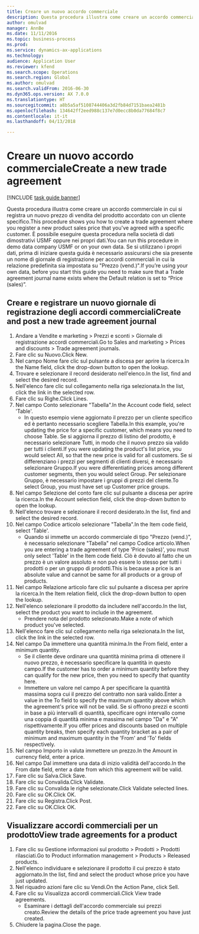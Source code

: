 ```yaml
--- 
title: Creare un nuovo accordo commerciale
description: Questa procedura illustra come creare un accordo commerciale in cui si registra un nuovo prezzo di vendita del prodotto accordato con un cliente specifico.
author: omulvad
manager: AnnBe
ms.date: 11/11/2016
ms.topic: business-process
ms.prod: 
ms.service: dynamics-ax-applications
ms.technology: 
audience: Application User
ms.reviewer: kfend
ms.search.scope: Operations
ms.search.region: Global
ms.author: omulvad
ms.search.validFrom: 2016-06-30
ms.dyn365.ops.version: AX 7.0.0
ms.translationtype: HT
ms.sourcegitcommit: a8b5a5af5108744406a3d2fb84d7151baea2481b
ms.openlocfilehash: 134642ff2eed988c137e7d0ecc8b0da77684f8c7
ms.contentlocale: it-it
ms.lasthandoff: 04/13/2018

---
```

# <a name="create-a-new-trade-agreement"></a><span data-ttu-id="fc1fb-103">Creare un nuovo accordo commerciale</span><span class="sxs-lookup"><span data-stu-id="fc1fb-103">Create a new trade agreement</span></span>

[!INCLUDE [task guide banner](../../includes/task-guide-banner.md)]

<span data-ttu-id="fc1fb-104">Questa procedura illustra come creare un accordo commerciale in cui si registra un nuovo prezzo di vendita del prodotto accordato con un cliente specifico.</span><span class="sxs-lookup"><span data-stu-id="fc1fb-104">This procedure shows you how to create a trade agreement where you register a new product sales price that you've agreed with a specific customer.</span></span> <span data-ttu-id="fc1fb-105">È possibile eseguire questa procedura nella società di dati dimostrativi USMF oppure nei propri dati.</span><span class="sxs-lookup"><span data-stu-id="fc1fb-105">You can run this procedure in demo data company USMF or on your own data.</span></span> <span data-ttu-id="fc1fb-106">Se si utilizzano i propri dati, prima di iniziare questa guida è necessario assicurarsi che sia presente un nome di giornale di registrazione per accordi commerciali in cui la relazione predefinita sia impostata su "Prezzo (vend.)".</span><span class="sxs-lookup"><span data-stu-id="fc1fb-106">If you’re using your own data, before you start this guide you need to make sure that a Trade agreement journal name exists where the Default relation is set to “Price (sales)”.</span></span>


## <a name="create-and-post-a-new-trade-agreement-journal"></a><span data-ttu-id="fc1fb-107">Creare e registrare un nuovo giornale di registrazione degli accordi commerciali</span><span class="sxs-lookup"><span data-stu-id="fc1fb-107">Create and post a new trade agreement journal</span></span>
1. <span data-ttu-id="fc1fb-108">Andare a Vendite e marketing > Prezzi e sconti > Giornale di registrazione accordi commerciali.</span><span class="sxs-lookup"><span data-stu-id="fc1fb-108">Go to Sales and marketing > Prices and discounts > Trade agreement journals.</span></span>
2. <span data-ttu-id="fc1fb-109">Fare clic su Nuovo.</span><span class="sxs-lookup"><span data-stu-id="fc1fb-109">Click New.</span></span>
3. <span data-ttu-id="fc1fb-110">Nel campo Nome fare clic sul pulsante a discesa per aprire la ricerca.</span><span class="sxs-lookup"><span data-stu-id="fc1fb-110">In the Name field, click the drop-down button to open the lookup.</span></span>
4. <span data-ttu-id="fc1fb-111">Trovare e selezionare il record desiderato nell'elenco.</span><span class="sxs-lookup"><span data-stu-id="fc1fb-111">In the list, find and select the desired record.</span></span>
5. <span data-ttu-id="fc1fb-112">Nell'elenco fare clic sul collegamento nella riga selezionata.</span><span class="sxs-lookup"><span data-stu-id="fc1fb-112">In the list, click the link in the selected row.</span></span>
6. <span data-ttu-id="fc1fb-113">Fare clic su Righe.</span><span class="sxs-lookup"><span data-stu-id="fc1fb-113">Click Lines.</span></span>
7. <span data-ttu-id="fc1fb-114">Nel campo Conto selezionare "Tabella".</span><span class="sxs-lookup"><span data-stu-id="fc1fb-114">In the Account code field, select 'Table'.</span></span>
    * <span data-ttu-id="fc1fb-115">In questo esempio viene aggiornato il prezzo per un cliente specifico ed è pertanto necessario scegliere Tabella.</span><span class="sxs-lookup"><span data-stu-id="fc1fb-115">In this example, you're updating the price for a specific customer, which means you need to choose Table.</span></span> <span data-ttu-id="fc1fb-116">Se si aggiorna il prezzo di listino del prodotto, è necessario selezionare Tutti, in modo che il nuovo prezzo sia valido per tutti i clienti.</span><span class="sxs-lookup"><span data-stu-id="fc1fb-116">If you were updating the product's list price, you would select All, so that the new price is valid for all customers.</span></span> <span data-ttu-id="fc1fb-117">Se si differenziano i prezzi per segmenti di clienti diversi, è necessario selezionare Gruppo.</span><span class="sxs-lookup"><span data-stu-id="fc1fb-117">If you were differentiating prices among different customer segments, then you would select Group.</span></span> <span data-ttu-id="fc1fb-118">Per selezionare Gruppo, è necessario impostare i gruppi di prezzi del cliente.</span><span class="sxs-lookup"><span data-stu-id="fc1fb-118">To select Group, you must have set up Customer price groups.</span></span>  
8. <span data-ttu-id="fc1fb-119">Nel campo Selezione del conto fare clic sul pulsante a discesa per aprire la ricerca.</span><span class="sxs-lookup"><span data-stu-id="fc1fb-119">In the Account selection field, click the drop-down button to open the lookup.</span></span>
9. <span data-ttu-id="fc1fb-120">Nell'elenco trovare e selezionare il record desiderato.</span><span class="sxs-lookup"><span data-stu-id="fc1fb-120">In the list, find and select the desired record.</span></span>
10. <span data-ttu-id="fc1fb-121">Nel campo Codice articolo selezionare "Tabella".</span><span class="sxs-lookup"><span data-stu-id="fc1fb-121">In the Item code field, select 'Table'.</span></span>
    * <span data-ttu-id="fc1fb-122">Quando si immette un accordo commerciale di tipo "Prezzo (vend.)", è necessario selezionare "Tabella" nel campo Codice articolo.</span><span class="sxs-lookup"><span data-stu-id="fc1fb-122">When you are entering a trade agreement of type 'Price (sales)', you must only select 'Table' in the Item code field.</span></span> <span data-ttu-id="fc1fb-123">Ciò è dovuto al fatto che un prezzo è un valore assoluto e non può essere lo stesso per tutti i prodotti o per un gruppo di prodotti.</span><span class="sxs-lookup"><span data-stu-id="fc1fb-123">This is because a price is an absolute value and cannot be same for all products or a group of products.</span></span>  
11. <span data-ttu-id="fc1fb-124">Nel campo Relazione articolo fare clic sul pulsante a discesa per aprire la ricerca.</span><span class="sxs-lookup"><span data-stu-id="fc1fb-124">In the Item relation field, click the drop-down button to open the lookup.</span></span>
12. <span data-ttu-id="fc1fb-125">Nell'elenco selezionare il prodotto da includere nell'accordo.</span><span class="sxs-lookup"><span data-stu-id="fc1fb-125">In the list, select the product you want to include in the agreement.</span></span>
    * <span data-ttu-id="fc1fb-126">Prendere nota del prodotto selezionato.</span><span class="sxs-lookup"><span data-stu-id="fc1fb-126">Make a note of which product you've selected.</span></span>  
13. <span data-ttu-id="fc1fb-127">Nell'elenco fare clic sul collegamento nella riga selezionata.</span><span class="sxs-lookup"><span data-stu-id="fc1fb-127">In the list, click the link in the selected row.</span></span>
14. <span data-ttu-id="fc1fb-128">Nel campo Da immettere una quantità minima.</span><span class="sxs-lookup"><span data-stu-id="fc1fb-128">In the From field, enter a minimum quantity.</span></span>
    * <span data-ttu-id="fc1fb-129">Se il cliente deve ordinare una quantità minima prima di ottenere il nuovo prezzo, è necessario specificare la quantità in questo campo.</span><span class="sxs-lookup"><span data-stu-id="fc1fb-129">If the customer has to order a minimum quantity  before they can qualify for the new price, then you need to specify that quantity here.</span></span>  
    * <span data-ttu-id="fc1fb-130">Immettere un valore nel campo A per specificare la quantità massima sopra cui il prezzo del contratto non sarà valido.</span><span class="sxs-lookup"><span data-stu-id="fc1fb-130">Enter a value in the To field to specify the maximum quantity above which the agreement's price will not be valid.</span></span> <span data-ttu-id="fc1fb-131">Se si offrono prezzi e sconti in base a più intervalli di quantità, specificare ogni intervallo come una coppia di quantità minima e massima nel campo "Da" e "A" rispettivamente.</span><span class="sxs-lookup"><span data-stu-id="fc1fb-131">If you offer prices and discounts based on multiple quantity breaks, then specify each quantity bracket as a pair of minimum and maximum quantity in the 'From' and 'To' fields respectively.</span></span>  
15. <span data-ttu-id="fc1fb-132">Nel campo Importo in valuta immettere un prezzo.</span><span class="sxs-lookup"><span data-stu-id="fc1fb-132">In the Amount in currency field, enter a price.</span></span>
16. <span data-ttu-id="fc1fb-133">Nel campo Dal immettere una data di inizio validità dell'accordo.</span><span class="sxs-lookup"><span data-stu-id="fc1fb-133">In the From date field, enter a date from which this agreement will be valid.</span></span>
17. <span data-ttu-id="fc1fb-134">Fare clic su Salva.</span><span class="sxs-lookup"><span data-stu-id="fc1fb-134">Click Save.</span></span>
18. <span data-ttu-id="fc1fb-135">Fare clic su Convalida.</span><span class="sxs-lookup"><span data-stu-id="fc1fb-135">Click Validate.</span></span>
19. <span data-ttu-id="fc1fb-136">Fare clic su Convalida le righe selezionate.</span><span class="sxs-lookup"><span data-stu-id="fc1fb-136">Click Validate selected lines.</span></span>
20. <span data-ttu-id="fc1fb-137">Fare clic su OK.</span><span class="sxs-lookup"><span data-stu-id="fc1fb-137">Click OK.</span></span>
21. <span data-ttu-id="fc1fb-138">Fare clic su Registra.</span><span class="sxs-lookup"><span data-stu-id="fc1fb-138">Click Post.</span></span>
22. <span data-ttu-id="fc1fb-139">Fare clic su OK.</span><span class="sxs-lookup"><span data-stu-id="fc1fb-139">Click OK.</span></span>

## <a name="view-trade-agreements-for-a-product"></a><span data-ttu-id="fc1fb-140">Visualizzare accordi commerciali per un prodotto</span><span class="sxs-lookup"><span data-stu-id="fc1fb-140">View trade agreements for a product</span></span>
1. <span data-ttu-id="fc1fb-141">Fare clic su Gestione informazioni sul prodotto > Prodotti > Prodotti rilasciati.</span><span class="sxs-lookup"><span data-stu-id="fc1fb-141">Go to Product information management > Products > Released products.</span></span>
2. <span data-ttu-id="fc1fb-142">Nell'elenco individuare e selezionare il prodotto il cui prezzo è stato aggiornato.</span><span class="sxs-lookup"><span data-stu-id="fc1fb-142">In the list, find and select the product whose price you have just updated.</span></span>
3. <span data-ttu-id="fc1fb-143">Nel riquadro azioni fare clic su Vendi.</span><span class="sxs-lookup"><span data-stu-id="fc1fb-143">On the Action Pane, click Sell.</span></span>
4. <span data-ttu-id="fc1fb-144">Fare clic su Visualizza accordi commerciali.</span><span class="sxs-lookup"><span data-stu-id="fc1fb-144">Click View trade agreements.</span></span>
    * <span data-ttu-id="fc1fb-145">Esaminare i dettagli dell'accordo commerciale sui prezzi creato.</span><span class="sxs-lookup"><span data-stu-id="fc1fb-145">Review the details of the price trade agreement you have just created.</span></span>    
5. <span data-ttu-id="fc1fb-146">Chiudere la pagina.</span><span class="sxs-lookup"><span data-stu-id="fc1fb-146">Close the page.</span></span>


